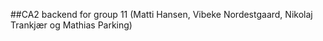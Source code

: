 ##CA2 backend for group 11 (Matti Hansen, Vibeke Nordestgaard, Nikolaj Trankjær og Mathias Parking)
